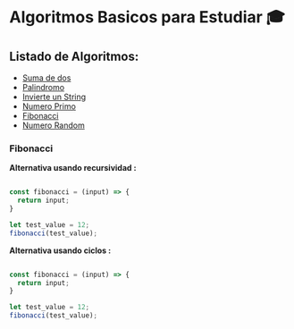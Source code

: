 # Algoritmos Basicos para Estudiar 🎓

## Listado de Algoritmos:

* [Suma de dos]()
* [Palindromo]()
* [Invierte un String]()
* [Numero Primo]()
* [Fibonacci](#fibonacci)
* [Numero Random]()

### Fibonacci

**Alternativa usando recursividad :**

```Javascript

const fibonacci = (input) => {
  return input;
}

let test_value = 12;
fibonacci(test_value);

```

**Alternativa usando ciclos :**

```Javascript

const fibonacci = (input) => {
  return input;
}

let test_value = 12;
fibonacci(test_value);
